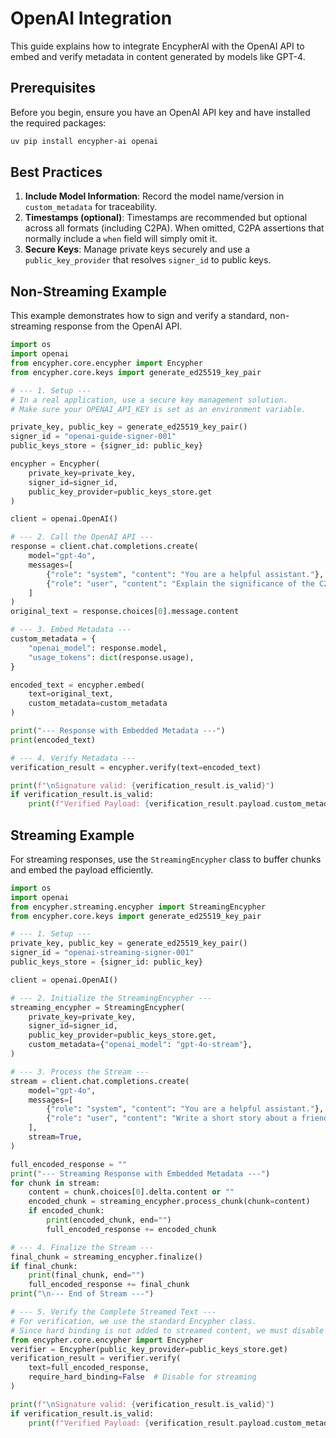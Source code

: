 # OpenAI Integration

This guide explains how to integrate EncypherAI with the OpenAI API to embed and verify metadata in content generated by models like GPT-4.

## Prerequisites

Before you begin, ensure you have an OpenAI API key and have installed the required packages:

```bash
uv pip install encypher-ai openai
```

## Best Practices

1.  **Include Model Information**: Record the model name/version in `custom_metadata` for traceability.
2.  **Timestamps (optional)**: Timestamps are recommended but optional across all formats (including C2PA). When omitted, C2PA assertions that normally include a `when` field will simply omit it.
3.  **Secure Keys**: Manage private keys securely and use a `public_key_provider` that resolves `signer_id` to public keys.

## Non-Streaming Example

This example demonstrates how to sign and verify a standard, non-streaming response from the OpenAI API.

```python
import os
import openai
from encypher.core.encypher import Encypher
from encypher.core.keys import generate_ed25519_key_pair

# --- 1. Setup ---
# In a real application, use a secure key management solution.
# Make sure your OPENAI_API_KEY is set as an environment variable.

private_key, public_key = generate_ed25519_key_pair()
signer_id = "openai-guide-signer-001"
public_keys_store = {signer_id: public_key}

encypher = Encypher(
    private_key=private_key,
    signer_id=signer_id,
    public_key_provider=public_keys_store.get
)

client = openai.OpenAI()

# --- 2. Call the OpenAI API ---
response = client.chat.completions.create(
    model="gpt-4o",
    messages=[
        {"role": "system", "content": "You are a helpful assistant."},
        {"role": "user", "content": "Explain the significance of the C2PA standard."}
    ]
)
original_text = response.choices[0].message.content

# --- 3. Embed Metadata ---
custom_metadata = {
    "openai_model": response.model,
    "usage_tokens": dict(response.usage),
}

encoded_text = encypher.embed(
    text=original_text,
    custom_metadata=custom_metadata
)

print("--- Response with Embedded Metadata ---")
print(encoded_text)

# --- 4. Verify Metadata ---
verification_result = encypher.verify(text=encoded_text)

print(f"\nSignature valid: {verification_result.is_valid}")
if verification_result.is_valid:
    print(f"Verified Payload: {verification_result.payload.custom_metadata}")
```

## Streaming Example

For streaming responses, use the `StreamingEncypher` class to buffer chunks and embed the payload efficiently.

```python
import os
import openai
from encypher.streaming.encypher import StreamingEncypher
from encypher.core.keys import generate_ed25519_key_pair

# --- 1. Setup ---
private_key, public_key = generate_ed25519_key_pair()
signer_id = "openai-streaming-signer-001"
public_keys_store = {signer_id: public_key}

client = openai.OpenAI()

# --- 2. Initialize the StreamingEncypher ---
streaming_encypher = StreamingEncypher(
    private_key=private_key,
    signer_id=signer_id,
    public_key_provider=public_keys_store.get,
    custom_metadata={"openai_model": "gpt-4o-stream"},
)

# --- 3. Process the Stream ---
stream = client.chat.completions.create(
    model="gpt-4o",
    messages=[
        {"role": "system", "content": "You are a helpful assistant."},
        {"role": "user", "content": "Write a short story about a friendly robot."}
    ],
    stream=True,
)

full_encoded_response = ""
print("--- Streaming Response with Embedded Metadata ---")
for chunk in stream:
    content = chunk.choices[0].delta.content or ""
    encoded_chunk = streaming_encypher.process_chunk(chunk=content)
    if encoded_chunk:
        print(encoded_chunk, end="")
        full_encoded_response += encoded_chunk

# --- 4. Finalize the Stream ---
final_chunk = streaming_encypher.finalize()
if final_chunk:
    print(final_chunk, end="")
    full_encoded_response += final_chunk
print("\n--- End of Stream ---")

# --- 5. Verify the Complete Streamed Text ---
# For verification, we use the standard Encypher class.
# Since hard binding is not added to streamed content, we must disable it during verification.
from encypher.core.encypher import Encypher
verifier = Encypher(public_key_provider=public_keys_store.get)
verification_result = verifier.verify(
    text=full_encoded_response,
    require_hard_binding=False  # Disable for streaming
)

print(f"\nSignature valid: {verification_result.is_valid}")
if verification_result.is_valid:
    print(f"Verified Payload: {verification_result.payload.custom_metadata}")
```
